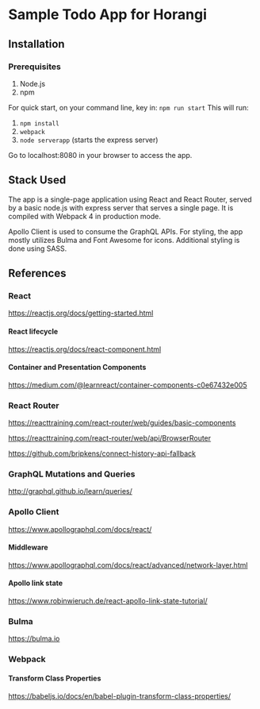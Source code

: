 
# Sample Todo App for Horangi
## Installation

### Prerequisites
1. Node.js
2. npm

For quick start, on your command line, key in:
`npm run start`
This will run:
1. `npm install`
2. `webpack`
3. `node serverapp` (starts the express server)

Go to localhost:8080 in your browser to access the app.

## Stack Used
The app is a single-page application using React and React Router, served by a basic node.js with express server that serves a single page. It is compiled with Webpack 4 in production mode.

Apollo Client is used to consume the GraphQL APIs.
For styling, the app mostly utilizes Bulma and Font Awesome for icons. Additional styling is done using SASS.

## References

### React
https://reactjs.org/docs/getting-started.html

#### React lifecycle
https://reactjs.org/docs/react-component.html

#### Container and Presentation Components
https://medium.com/@learnreact/container-components-c0e67432e005

### React Router
https://reacttraining.com/react-router/web/guides/basic-components

https://reacttraining.com/react-router/web/api/BrowserRouter

https://github.com/bripkens/connect-history-api-fallback

### GraphQL Mutations and Queries
http://graphql.github.io/learn/queries/

### Apollo Client
https://www.apollographql.com/docs/react/

#### Middleware
https://www.apollographql.com/docs/react/advanced/network-layer.html

#### Apollo link state
https://www.robinwieruch.de/react-apollo-link-state-tutorial/

### Bulma
https://bulma.io

### Webpack
#### Transform Class Properties
https://babeljs.io/docs/en/babel-plugin-transform-class-properties/
